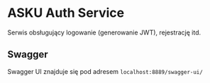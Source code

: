 # ASKU Auth Service

Serwis obsługujący logowanie (generowanie JWT), rejestrację itd.

## Swagger

Swagger UI znajduje się pod adresem `localhost:8889/swagger-ui/`